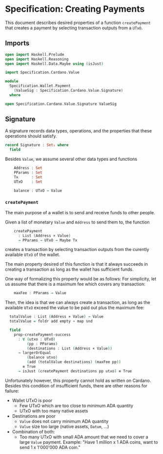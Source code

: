 # Specification: Creating Payments

This document describes desired properties of a function
`createPayment` that creates a payment by
selecting transaction outputs from a `UTxO`.

## Imports

```agda
open import Haskell.Prelude
open import Haskell.Reasoning
open import Haskell.Data.Maybe using (isJust)

import Specification.Cardano.Value

module
  Specification.Wallet.Payment
    (ValueSig : Specification.Cardano.Value.Signature)
  where

open Specification.Cardano.Value.Signature ValueSig
```

## Signature

A signature records data types, operations,
and the properties that these operations should satisfy.

```agda
record Signature : Set₁ where
  field
```

Besides `Value`, we assume several other data types and functions

```agda
    Address : Set
    PParams : Set
    Tx      : Set
    UTxO    : Set

    balance : UTxO → Value
```

### `createPayment`

The main purpose of a wallet is to send and receive
funds to other people.

Given a list of monetary `Value` and `Address` to send them to,
the function

```agda
    createPayment
      : List (Address × Value)
      → PParams → UTxO → Maybe Tx
```

creates a transaction by selecting transaction outputs from
the curently available `UTxO` of the wallet.

The main property desired of this function is that it always
succeeds in creating a transaction as long as the wallet has
sufficient funds.

One way of formalizing this property would be as follows:
For simplicity, let us assume that there is a maximum fee
which covers any transaction:

```agda
    maxFee : PParams → Value
```

Then, the idea is that we can always create a transaction,
as long as the available `UTxO` exceed the value to be paid out
plus the maximum fee: 

```agda
  totalValue : List (Address × Value) → Value
  totalValue = foldr add empty ∘ map snd

  field
    prop-createPayment-success
      : ∀ (utxo : UTxO)
          (pp : PParams)
          (destinations : List (Address × Value))
      → largerOrEqual
          (balance utxo)
          (add (totalValue destinations) (maxFee pp))
        ≡ True
      → isJust (createPayment destinations pp utxo) ≡ True
```

Unfortunately however, this property cannot hold as written
on Cardano.
Besides this condition of insufficient funds,
there are other reasons for failure:

* Wallet UTxO is poor
  * Few UTxO which are too close to minimum ADA quantity
  * UTxO with too many native assets
* Destinations are poor
  * `Value` does not carry minimum ADA quantity
  * `Value` size too large (native assets, `Datum`, …)
* Combination of both:
  * Too many UTxO with small ADA amount
    that we need to cover a large `Value` payment.
    Example: "Have 1 million x 1 ADA coins, want to send 1 x 1'000'000 ADA coin."
